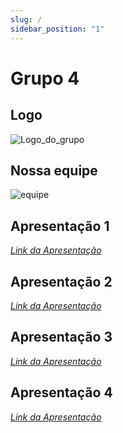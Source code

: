 ```yaml
---
slug: /
sidebar_position: "1"
---
```

# Grupo 4

## Logo

![Logo_do_grupo](/img/apresentacao1/1.png)

## Nossa equipe

![equipe](/img/apresentacao1/2.png)

## Apresentação 1 
*[Link da Apresentação](https://www.canva.com/design/DAF85Ckz8DI/MxIn38ARbo542v3Z3vxKSg/view?utm_content=DAF85Ckz8DI&utm_campaign=designshare&utm_medium=link&utm_source=editor)*

## Apresentação 2 
*[Link da Apresentação](https://www.canva.com/design/DAF-AQ4RheE/ggb-ee-xurrqUNH54pyqrQ/view?utm_content=DAF-AQ4RheE&utm_campaign=designshare&utm_medium=link&utm_source=editor)*

## Apresentação 3
*[Link da Apresentação](https://www.canva.com/design/DAGBRegsR4w/DJQbpK3XvQMyLqRGSaT6BQ/edit?utm_content=DAGBRegsR4w&utm_campaign=designshare&utm_medium=link2&utm_source=sharebutton)*

## Apresentação 4
*[Link da Apresentação](https://www.canva.com/design/DAGBRg1nqOs/VLHcuQ6Xt12G8VU2W6NBYQ/edit?utm_content=DAGBRg1nqOs&utm_campaign=designshare&utm_medium=link2&utm_source=sharebutton)*
